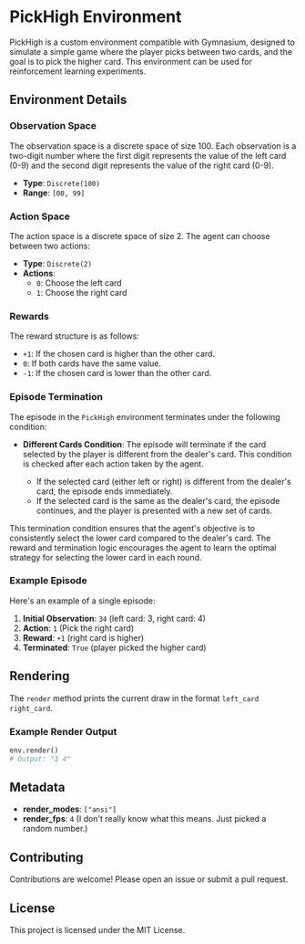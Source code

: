 # PickHigh Environment

PickHigh is a custom environment compatible with Gymnasium, designed to simulate a simple game where the player picks between two cards, and the goal is to pick the higher card. This environment can be used for reinforcement learning experiments.

## Environment Details

### Observation Space

The observation space is a discrete space of size 100. Each observation is a two-digit number where the first digit represents the value of the left card (0-9) and the second digit represents the value of the right card (0-9).

- **Type**: `Discrete(100)`
- **Range**: `[00, 99]`

### Action Space

The action space is a discrete space of size 2. The agent can choose between two actions:

- **Type**: `Discrete(2)`
- **Actions**:
  - `0`: Choose the left card
  - `1`: Choose the right card

### Rewards

The reward structure is as follows:
- `+1`: If the chosen card is higher than the other card.
- `0`: If both cards have the same value.
- `-1`: If the chosen card is lower than the other card.

### Episode Termination

The episode in the `PickHigh` environment terminates under the following condition:

- **Different Cards Condition**: The episode will terminate if the card selected by the player is different from the dealer's card. This condition is checked after each action taken by the agent.

  - If the selected card (either left or right) is different from the dealer's card, the episode ends immediately.
  - If the selected card is the same as the dealer's card, the episode continues, and the player is presented with a new set of cards.

This termination condition ensures that the agent's objective is to consistently select the lower card compared to the dealer's card. The reward and termination logic encourages the agent to learn the optimal strategy for selecting the lower card in each round.


### Example Episode

Here's an example of a single episode:

1. **Initial Observation**: `34` (left card: 3, right card: 4)
2. **Action**: `1` (Pick the right card)
3. **Reward**: `+1` (right card is higher)
4. **Terminated**: `True` (player picked the higher card)

## Rendering

The `render` method prints the current draw in the format `left_card right_card`.

### Example Render Output

```python
env.render()
# Output: "3 4"
```

## Metadata

- **render_modes**: `["ansi"]`
- **render_fps**: `4` (I don't really know what this means. Just picked a random number.)

## Contributing

Contributions are welcome! Please open an issue or submit a pull request.

## License

This project is licensed under the MIT License.
